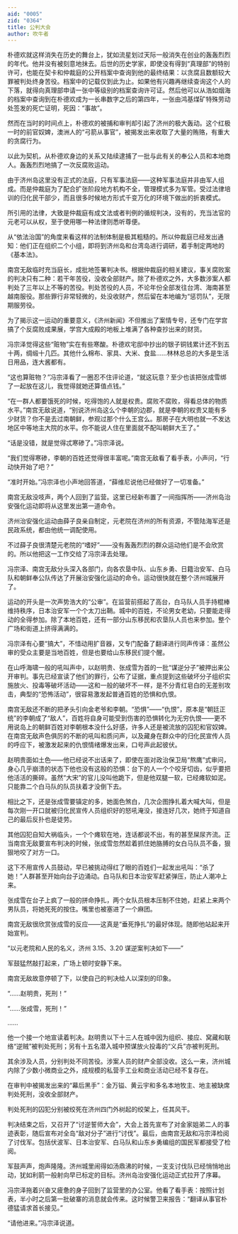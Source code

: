 ```yaml
---
aid: "0005"
zid: "0364"
title: 公判大会
author: 吹牛者
---
```


朴德欢就这样消失在历史的舞台上，犹如流星划过天际一般消失在创业的轰轰烈烈的年代。他并没有被刻意地抹去。后世的历史学家，即使没有得到“真理部”的特别许可，也能在契卡和仲裁庭的公开档案中查询到他的最终结果：以贪腐且数额较大罪被判处终身苦役。档案中的记载仅到此为止。如果他有兴趣再继续查询这个人的下落，就得向真理部申请一张中等级别的档案查询许可证。然后他可以从浩如烟海的档案中查询到在朴德欢成为一长串数字之后的第四年，一张由鸿基煤矿特殊劳动处签发的死亡证明，死因：“事故”。

然而在当时的时间点上，朴德欢的被捕和审判却引起了济州的极大轰动。这个红极一时的前官奴婢，澳洲人的“弓箭从事官”，被揭发出来收取了大量的贿赂，有重大的贪腐行为。

以此为契机，从朴德欢身边的关系又陆续逮捕了一批与此有关的奉公人员和本地商人。轰轰烈烈地搞了一次反腐败运动。

由于济州岛这里没有正式的法庭，只有军事法庭——这种军事法庭并非由军人组成。而是仲裁庭为了配合扩张阶段地方机构不全，管理模式多为军管。受过法律培训的归化民干部少，而且很多时候地方形式千变万化的环境下做出的折衷模式。

所引用的法律，大致是仲裁庭有成文法或者判例的循规判决，没有的，充当法官的元老可以从权，至于使用哪一种法律则悉听尊便。

从“依法治国”的角度来看这样的法制体制是极其粗糙的。所以仲裁庭已经发出通知：他们正在组织二个小组，即将到济州岛和台湾岛进行调研，着手制定两地的《基本法》。

南宫无敌临时充当庭长，成批地签署判决书。根据仲裁庭的相关建议，事关腐败案的判决只有二种：若干年苦役，没收全部财产。除了朴德欢之外，大多数涉案人都判处了三年以上不等的苦役。判处苦役的人员，不论年份全部发往台湾、海南甚至越南服役。那些罪行非常轻微的，处没收财产，然后留在本地编为“惩罚队”，无限期服劳役。

为了揭示这一运动的重要意义，《济州新闻》不但推出了案情专号，还专门在学宫搞了个反腐败成果展，学宫大成殿的地板上堆满了各种查抄出来的财货。

冯宗泽觉得这些“赃物”实在有些寒酸。朴德欢宅邸中抄出的银子铜钱累计还不到五十两，绸缎十几匹。其他什么棉布、家具、大米、食盐……林林总总的大多是生活日用品，连大酱都有。

“这也算赃物？”冯宗泽看了一圈忍不住评论道，“就这玩意？至少也该把张成雪绑了一起放在这儿，我觉得就她还算值点钱。”

“在一群人都要饿死的时候，吃得饱的人就是权贵。腐败不腐败，得看总体的物质水平。”南宫无敌说道，“别说济州岛这么个李朝的边郡，就是李朝的权贵又能有多少财货？你不是去过南朝鲜，参观过那个什么王宫么。那房子在大明也就一不发达地区中等地主大院的水平。你不能说人住在里面就不配叫朝鲜大王了。”

“话是没错，就是觉得忒寒碜了。”冯宗泽说。

“我们觉得寒碜，李朝的百姓还觉得很丰富呢。”南宫无敌看了看手表，小声问，“行动快开始了吧？”

“准时开始。”冯宗泽也小声地回答道，“薛维尼说他已经做好了一切准备。”

南宫无敌没吱声，两个人回到了监营。这里已经新布置了一间指挥所——济州岛治安强化运动即将从这里发出第一道命令。

济州治安强化运动由薛子良亲自制定，元老院在济州的所有资源，不管陆海军还是民政系统，都由他统一调配使用。

不过薛子良很清楚元老院的“嗜好”——没有轰轰烈烈的群众运动他们是不会欣赏的。所以他把这一工作交给了冯宗泽去处理。

冯宗泽、南宫无敌分头深入各部门，向各农垦中队、山东乡勇、日籍治安军、白马队和朝鲜奉公队传达了开展治安强化运动的命令。运动很快就在整个济州城展开了。

运动的开头是一次声势浩大的“公审”。在监营前搭起了高台，白马队人员手持棍棒维持秩序，日本治安军一个个太刀出鞘。城中的百姓，不论男女老幼，只要能走得动的全得参加。除了本地百姓，还有一部分山东移民和农垦队人员也来参加。整个广场和街道上挤得满满的。

冯宗泽有心要“搞大”，不惜动用扩音器，又专门配备了翻译进行同声传译：虽然公审的受众主要是当地百姓，但是也要给山东移民们提个醒。

在山呼海啸一般的吼叫声中，以赵明贵、张成雪为首的一批“谋逆分子”被押出来公开审判。事先已经宣读了他们的罪行，公布了证据，重点提到这些破坏分子组织实施放火、投毒等破坏活动——这和一般的破坏不一样，是不分青红皂白的无差别攻击，典型的“恐怖活动”，很容易激发起普通百姓的恐惧和仇恨。

南宫无敌还不断的把矛头引向金老爷和李朝。“恐惧”——“仇恨”，原本是“朝廷正统”的李朝成了“敌人”，百姓将自身可能受到伤害的恐惧转化为无穷仇恨——更不用说岛上的朝鲜百姓对李朝根本没什么好感，许多人还是被流放的囚犯和官奴婢。在南宫无敌声色俱厉的不断的吼叫和质问声，以及藏身在群众中的归化民宣传人员的呼应下，被激发起来的仇恨情绪爆发出来，口号声此起彼伏。

赵明贵面如土色——他已经说不出话来了，即使在面对政治保卫局“熬鹰”式审问，身心几乎崩溃的状态下他也没有这般的恐惧：台下的人一个个咬牙切齿，似乎要把他活活的撕碎。虽然“大宋”的官儿没叫他跪下，但是他双腿一软，已经瘫软如泥。只能靠二个白马队的队员扶着才没倒下去。

相比之下，还是张成雪要镇定的多，她面色煞白，几次企图挣扎着大喊大叫，但是每次刚一开口就被归化民宣传人员组织好的怒吼淹没，接连好几次，她终于知道自己的最后反扑也是徒劳。

其他囚犯自知大祸临头，一个个瘫软在地，连话都说不出，有的甚至屎尿齐流。正当南宫无敌要宣布判决的时候，张成雪忽然趁着抓住她胳膊的女白马队员不备，狠狠地咬了对方一口。

这下不用宣传人员鼓动，早已被挑动得红了眼的百姓们一起发出吼叫：“杀了她！”人群甚至开始向台子边涌动。白马队和日本治安军赶紧弹压，防止人潮冲上来。

张成雪在台子上疯了一般的拼命挣扎，两个女队员根本压制不住她，赶紧上来两个男队员，将她死死的按住。嘴里也被塞进了一个麻团。

南宫无敌很欣赏张成雪的反应——这真是“垂死挣扎”的最好体现。随即他站起来开始宣判。

“以元老院和人民的名义，济州 3.15、3.20 谋逆案判决如下——”

军鼓猛然敲打起来，广场上顿时安静下来。

南宫无敌故意停顿了下，以使自己的判决给人以深刻的印象。

“……赵明贵，死刑！”

“……张成雪，死刑！”

……

他一个接一个地宣读着判决。赵明贵以下十三人在城中因为组织、接应、窝藏和联络“逆贼”被判处死刑；另有十五名潜入城中预谋放火投毒的“义兵”亦被判死刑。

其余涉及人员，分别判处不同苦役。涉案人员的财产全部没收。这么一来，济州城内除了少数小微商业之外，成规模的私营手工业和商业活动已经不复存在。

在审判中被揭发出来的“幕后黑手”：金万镒、黄云宇和多名本地牧主、地主被缺席判处死刑，没收全部财产。

判处死刑的囚犯分别被绞死在济州四门外树起的绞架上，任其风干。

判决结束之后，又召开了“讨逆誓师大会”，大会上首先宣布了对金家姐弟二人的事迹表彰，随后宣布对全岛“敌对分子”进行“讨伐”。最后，由南宫无敌和冯宗泽检阅了讨伐军。包括伏波军、日本治安军、白马队和山东乡勇编组的国民军都接受了检阅。

军鼓声声，炮声隆隆。济州城里闹得如汤鼎沸的时候，一支支讨伐队已经悄悄地出动，犹如利箭一般射向早已标定的目标。济州岛治安强化运动正式拉开了序幕。

冯宗泽拖着兴奋又疲惫的身子回到了监营里的办公室。他看了看手表：按照计划表，半小时之后第一批破寨的消息就会传来。这时候警卫来报告：“翻译从事官朴德猛请求首长接见。”

“请他进来。”冯宗泽说道。
